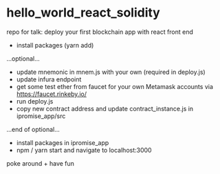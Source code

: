 # hello_world_react_solidity
repo for talk: deploy your first blockchain app with react front end

- install packages (yarn add)

...optional...

- update mnemonic in mnem.js with your own (required in deploy.js)
- update infura endpoint
- get some test ether from faucet for your own Metamask accounts via https://faucet.rinkeby.io/
- run deploy.js
- copy new contract address and update contract_instance.js in ipromise_app/src

...end of optional...

- install packages in ipromise_app
- npm / yarn start and navigate to localhost:3000

poke around + have fun
